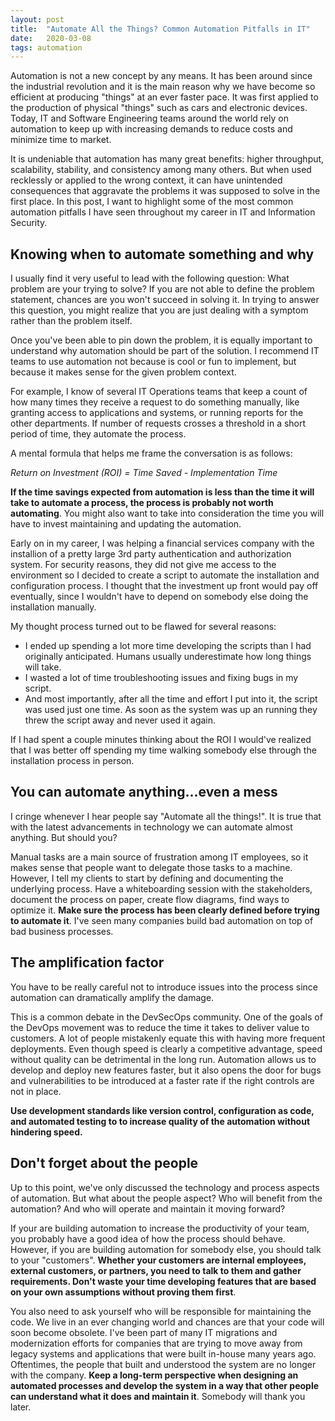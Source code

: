 ```yaml
---
layout: post
title:  "Automate All the Things? Common Automation Pitfalls in IT"
date:   2020-03-08
tags: automation
---
```

Automation is not a new concept by any means. It has been around since the industrial revolution and it is the main reason why we have become so efficient at producing "things" at an ever faster pace. It was first applied to the production of physical "things" such as cars and electronic devices. Today, IT and Software Engineering teams around the world rely on automation to keep up with increasing demands to reduce costs and minimize time to market.

It is undeniable that automation has many great benefits: higher throughput, scalability, stability, and consistency among many others. But when used recklessly or applied to the wrong context, it can have unintended consequences that aggravate the problems it was supposed to solve in the first place. In this post, I want to highlight some of the most  common automation pitfalls I have seen throughout my career in IT and Information Security.

## Knowing when to automate something and why
I usually find it very useful to lead with the following question: What problem are your trying to solve? If you are not able to define the problem statement, chances are you won't succeed in solving it. In trying to answer this question, you might realize that you are just dealing with a symptom rather than the problem itself.

Once you've been able to pin down the problem, it is equally important to understand why automation should be part of the solution. I recommend IT teams to use automation not because is cool or fun to implement, but because it makes sense for the given problem context.

For example, I know of several IT Operations teams that keep a count of how many times they receive a request to do something manually, like granting access to applications and systems, or running reports for the other departments. If number of requests crosses a threshold in a short period of time, they automate the process.

A mental formula that helps me frame the conversation is as follows:

*Return on Investment (ROI) = Time Saved - Implementation Time*

**If the time savings expected from automation is less than the time it will take to automate a process, the process is probably not worth automating**. You might also want to take into consideration the time you will have to invest maintaining and updating the automation.

Early on in my career, I was helping a financial services company with the installion of a pretty large 3rd party authentication and authorization system. For security reasons, they did not give me access to the environment so I decided to create a script to automate the installation and configuration process. I thought that the investment up front would pay off eventually, since I wouldn't have to depend on somebody else doing the installation manually.

My thought process turned out to be flawed for several reasons:
- I ended up spending a lot more time developing the scripts than I had originally anticipated. Humans usually underestimate how long things will take.
- I wasted a lot of time troubleshooting issues and fixing bugs in my script.
- And most importantly, after all the time and effort I put into it, the script was used just one time. As soon as the system was up an running they threw the script away and never used it again.

If I had spent a couple minutes thinking about the ROI I would've realized that I was better off spending my time walking somebody else through the installation process in person.

## You can automate anything...even a mess
I cringe whenever I hear people say "Automate all the things!". It is true that with the latest advancements in technology we can automate almost anything. But should you?

Manual tasks are a main source of frustration among IT employees, so it makes sense that people want to delegate those tasks to a machine. However, I tell my clients to start by defining and documenting the underlying process. Have a whiteboarding session with the stakeholders, document the process on paper, create flow diagrams, find ways to optimize it. **Make sure the process has been clearly defined before trying to automate it**. I've seen many companies build bad automation on top of bad business processes.

## The amplification factor
You have to be really careful not to introduce issues into the process since automation can dramatically amplify the damage.

This is a common debate in the DevSecOps community. One of the goals of the DevOps movement was to reduce the time it takes to deliver value to customers. A lot of people mistakenly equate this with having more frequent deployments. Even though speed is clearly a competitive advantage, speed without quality can be detrimental in the long run. Automation allows us to develop and deploy new features faster, but it also opens the door for bugs and vulnerabilities to be introduced at a faster rate if the right controls are not in place.

**Use development standards like version control, configuration as code, and automated testing to to increase quality of the automation without hindering speed.**

## Don't forget about the people
Up to this point, we've only discussed the technology and process aspects of automation. But what about the people aspect? Who will benefit from the automation? And who will operate and maintain it moving forward?

If your are building automation to increase the productivity of your team, you probably have a good idea of how the process should behave. However, if you are building automation for somebody else, you should talk to your "customers". **Whether your customers are internal employees, external customers, or partners, you need to talk to them and gather requirements. Don't waste your time developing features that are based on your own assumptions without proving them first**.

You also need to ask yourself who will be responsible for maintaining the code. We live in an ever changing world and chances are that your code will soon become obsolete. I've been part of many IT migrations and modernization efforts for companies that are trying to move away from legacy systems and applications that were built in-house many years ago. Oftentimes, the people that built and understood the system are no longer with the company. **Keep a long-term perspective when designing an automated processes and develop the system in a way that other people can understand what it does and maintain it**. Somebody will thank you later.
